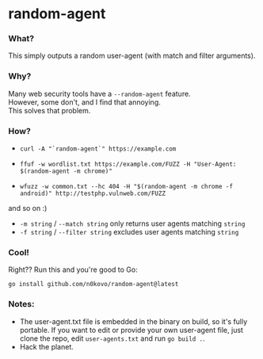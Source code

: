# random-agent

### What?
 This simply outputs a random user-agent (with match and filter arguments).

### Why?
 Many web security tools have a `--random-agent` feature.<br>
 However, some don't, and I find that annoying.<br>
 This solves that problem.

### How?
- ```shell
  curl -A "`random-agent`" https://example.com
  ```

- ```shell
  ffuf -w wordlist.txt https://example.com/FUZZ -H "User-Agent: $(random-agent -m chrome)"
  ```

- ```shell
  wfuzz -w common.txt --hc 404 -H "$(random-agent -m chrome -f android)" http://testphp.vulnweb.com/FUZZ
  ```
and so on :)

- `-m string` / `--match string` only returns user agents matching `string`
- `-f string` / `--filter string` excludes user agents matching `string`

### Cool!
Right?? Run this and you're good to Go:
```shell
go install github.com/n0kovo/random-agent@latest
```

### Notes:
- The user-agent.txt file is embedded in the binary on build, so it's fully portable. If you want to edit or provide your own user-agent file, just clone the repo, edit `user-agents.txt` and run `go build .`.
- Hack the planet.


